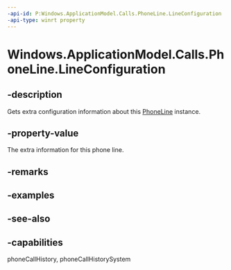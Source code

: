```yaml
---
-api-id: P:Windows.ApplicationModel.Calls.PhoneLine.LineConfiguration
-api-type: winrt property
---
```


<!-- Property syntax
public Windows.ApplicationModel.Calls.PhoneLineConfiguration LineConfiguration { get; }
-->

# Windows.ApplicationModel.Calls.PhoneLine.LineConfiguration

## -description
Gets extra configuration information about this [PhoneLine](phoneline.md) instance.

## -property-value
The extra information for this phone line.

## -remarks

## -examples

## -see-also

## -capabilities
phoneCallHistory, phoneCallHistorySystem
